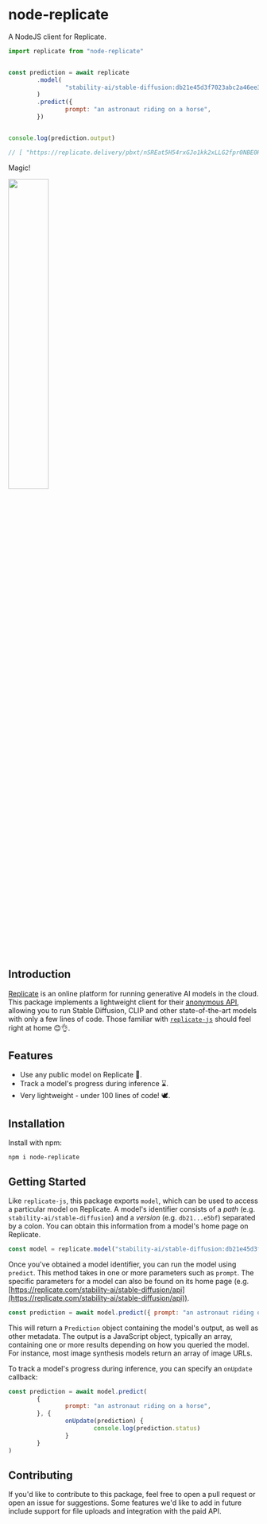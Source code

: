 # node-replicate

A NodeJS client for Replicate.


```js
import replicate from "node-replicate"


const prediction = await replicate
        .model(
                "stability-ai/stable-diffusion:db21e45d3f7023abc2a46ee38a23973f6dce16bb082a930b0c49861f96d1e5bf",
        )
        .predict({
                prompt: "an astronaut riding on a horse",
        })


console.log(prediction.output)

// [ "https://replicate.delivery/pbxt/nSREat5H54rxGJo1kk2xLLG2fpr0NBE0HBD5L0jszLoy8oSIA/out-0.png" ]
```

Magic!

<img src='https://replicate.delivery/pbxt/nSREat5H54rxGJo1kk2xLLG2fpr0NBE0HBD5L0jszLoy8oSIA/out-0.png' width=40%>


## Introduction

[Replicate](https://replicate.com) is an online platform for running generative AI models in the cloud. This package implements a lightweight client for their [anonymous API](https://replicate.com/explore), allowing you to run Stable Diffusion, CLIP and other state-of-the-art models with only a few lines of code. Those familiar with [`replicate-js`](https://github.com/replicate/replicate-js) should feel right at home 😊👌.


## Features

* Use any public model on Replicate 🔮.
* Track a model's progress during inference ⌛.
* Very lightweight - under 100 lines of code! 🕊.


## Installation

Install with npm:

```
npm i node-replicate
```


## Getting Started

Like `replicate-js`, this package exports `model`, which can be used to access a particular model on Replicate. A model's identifier consists of a *path* (e.g. `stability-ai/stable-diffusion`) and a *version* (e.g. `db21...e5bf`) separated by a colon. You can obtain this information from a model's home page on Replicate.

```js
const model = replicate.model("stability-ai/stable-diffusion:db21e45d3f7023abc2a46ee38a23973f6dce16bb082a930b0c49861f96d1e5bf")
```

Once you've obtained a model identifier, you can run the model using `predict`. This method takes in one or more parameters such as `prompt`. The specific parameters for a model can also be found on its home page (e.g. [https://replicate.com/stability-ai/stable-diffusion/api](https://replicate.com/stability-ai/stable-diffusion/api)).

```js
const prediction = await model.predict({ prompt: "an astronaut riding on a horse" })
```

This will return a `Prediction` object containing the model's output, as well as other metadata. The output is a JavaScript object, typically an array, containing one or more results depending on how you queried the model. For instance, most image synthesis models return an array of image URLs.

To track a model's progress during inference, you can specify an `onUpdate` callback:

```js
const prediction = await model.predict(
        {
                prompt: "an astronaut riding on a horse",
        }, {
                onUpdate(prediction) {
                        console.log(prediction.status) 
                }
        }
)
```


## Contributing

If you'd like to contribute to this package, feel free to open a pull request or open an issue for suggestions. Some features we'd like to add in future include support for file uploads and integration with the paid API.
